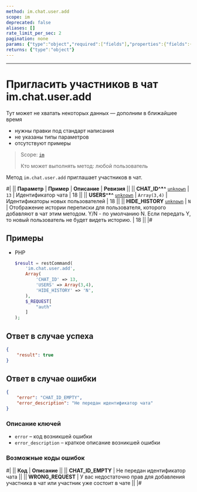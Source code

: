 ```yaml
---
method: im.chat.user.add
scope: im
deprecated: false
aliases: []
rate_limit_per_sec: 2
pagination: none
params: {"type":"object","required":["fields"],"properties":{"fields":{"type":"object"}}}
returns: {"type":"object"}
---
```



---

# Приглаcить участников в чат im.chat.user.add



Тут может не хватать некоторых данных — дополним в ближайшее время







- нужны правки под стандарт написания
- не указаны типы параметров
- отсутствуют примеры





> Scope: [`im`](../../scopes/permissions.md)
>
> Кто может выполнять метод: любой пользователь

Метод `im.chat.user.add` приглашает участников в чат.

#|
|| **Параметр** | **Пример** | **Описание** | **Ревизия** ||
|| **CHAT_ID^*^**
[`unknown`](../../data-types.md) | `13` | Идентификатор чата | 18 ||
|| **USERS^*^**
[`unknown`](../../data-types.md) | `Array(3,4)` | Идентификаторы новых пользователей | 18 ||
|| **HIDE_HISTORY**
[`unknown`](../../data-types.md) | `N` | Отображение истории переписки для пользователя, которого добавляют в чат этим методом. Y/N - по умолчанию N. Если передать Y, то новый пользователь не будет видеть историю. | 18 ||
|#



## Примеры





- PHP

    ```php
    $result = restCommand(
        'im.chat.user.add',
        Array(
            'CHAT_ID' => 13,
            'USERS' => Array(3,4),
            'HIDE_HISTORY' => 'N',
        ),
        $_REQUEST[
            "auth"
        ]
    );
    ```





## Ответ в случае успеха

```json
{
    "result": true
}
```

## Ответ в случае ошибки

```json
{
    "error": "CHAT_ID_EMPTY",
    "error_description": "Не передан идентификатор чата"
}
```

### Описание ключей

- `error` – код возникшей ошибки
- `error_description` – краткое описание возникшей ошибки

### Возможные коды ошибок

#|
|| **Код** | **Описание** ||
|| **CHAT_ID_EMPTY** | Не передан идентификатор чата ||
|| **WRONG_REQUEST** | У вас недостаточно прав для добавления участника в чат или участник уже состоит в чате ||
|#
